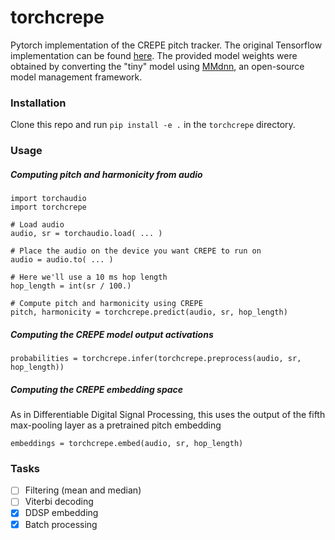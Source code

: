 # torchcrepe
Pytorch implementation of the CREPE pitch tracker. The original Tensorflow implementation can be found [here](https://github.com/marl/crepe/). The provided model weights were obtained by converting the "tiny" model using [MMdnn](https://github.com/microsoft/MMdnn), an open-source model management framework.


### Installation

Clone this repo and run `pip install -e .` in the `torchcrepe` directory.


### Usage

##### Computing pitch and harmonicity from audio

```
import torchaudio
import torchcrepe

# Load audio
audio, sr = torchaudio.load( ... )

# Place the audio on the device you want CREPE to run on
audio = audio.to( ... )

# Here we'll use a 10 ms hop length
hop_length = int(sr / 100.)

# Compute pitch and harmonicity using CREPE
pitch, harmonicity = torchcrepe.predict(audio, sr, hop_length)
```


##### Computing the CREPE model output activations

```
probabilities = torchcrepe.infer(torchcrepe.preprocess(audio, sr, hop_length))
```


##### Computing the CREPE embedding space

As in Differentiable Digital Signal Processing, this uses the output of the fifth max-pooling layer as a pretrained pitch embedding

```
embeddings = torchcrepe.embed(audio, sr, hop_length)
```


### Tasks

- [ ] Filtering (mean and median)
- [ ] Viterbi decoding
- [x] DDSP embedding
- [x] Batch processing
